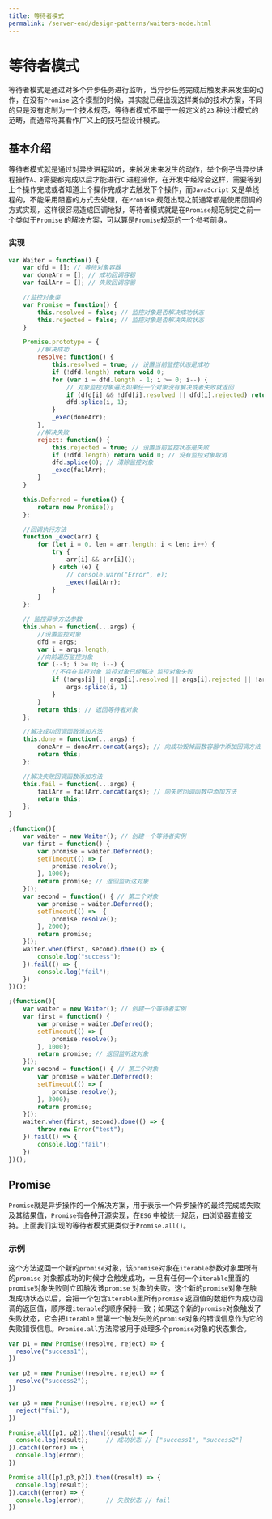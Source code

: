 ```yaml
---
title: 等待者模式
permalink: /server-end/design-patterns/waiters-mode.html
---
```


# 等待者模式

等待者模式是通过对多个异步任务进行监听，当异步任务完成后触发未来发生的动作，在没有`Promise`
这个模型的时候，其实就已经出现这样类似的技术方案，不同的只是没有定制为一个技术规范，等待者模式不属于一般定义的`23`
种设计模式的范畴，而通常将其看作广义上的技巧型设计模式。

## 基本介绍

等待者模式就是通过对异步进程监听，来触发未来发生的动作，举个例子当异步进程操作`A、B`需要都完成以后才能进行`C`
进程操作，在开发中经常会这样，需要等到上个操作完成或者知道上个操作完成才去触发下个操作，而`JavaScript`
又是单线程的，不能采用阻塞的方式去处理，在`Promise`
规范出现之前通常都是使用回调的方式实现，这样很容易造成回调地狱，等待者模式就是在`Promise`规范制定之前一个类似于`Promise`
的解决方案，可以算是`Promise`规范的一个参考前身。

### 实现

```javascript
var Waiter = function() {
    var dfd = []; // 等待对象容器
    var doneArr = []; // 成功回调容器
    var failArr = []; // 失败回调容器

    //监控对象类
    var Promise = function() {
        this.resolved = false; // 监控对象是否解决成功状态
        this.rejected = false; // 监控对象是否解决失败状态
    }

    Promise.prototype = {
        //解决成功
        resolve: function() {
            this.resolved = true; // 设置当前监控状态是成功
            if (!dfd.length) return void 0;
            for (var i = dfd.length - 1; i >= 0; i--) {
                // 对象监控对象遍历如果任一个对象没有解决或者失败就返回
                if (dfd[i] && !dfd[i].resolved || dfd[i].rejected) return void 0;
                dfd.splice(i, 1);
            }
            _exec(doneArr);
        },
        //解决失败
        reject: function() {
            this.rejected = true; // 设置当前监控状态是失败
            if (!dfd.length) return void 0; // 没有监控对象取消
            dfd.splice(0); // 清除监控对象
            _exec(failArr);
        }
    }

    this.Deferred = function() {
        return new Promise();
    };

    //回调执行方法
    function _exec(arr) {
        for (let i = 0, len = arr.length; i < len; i++) {
            try {
                arr[i] && arr[i]();
            } catch (e) {
                // console.warn("Error", e);
                _exec(failArr);
            }
        }
    };

    // 监控异步方法参数
    this.when = function(...args) {
        //设置监控对象
        dfd = args;
        var i = args.length;
        //向前遍历监控对象
        for (--i; i >= 0; i--) {
            //不存在监控对象 监控对象已经解决 监控对象失败
            if (!args[i] || args[i].resolved || args[i].rejected || !args[i] instanceof Promise) {
                args.splice(i, 1)
            }
        }
        return this; // 返回等待者对象
    };

    //解决成功回调函数添加方法
    this.done = function(...args) {
        doneArr = doneArr.concat(args); // 向成功毁掉函数容器中添加回调方法
        return this;
    };

    //解决失败回调函数添加方法
    this.fail = function(...args) {
        failArr = failArr.concat(args); // 向失败回调函数中添加方法
        return this;
    };
}

;(function(){
    var waiter = new Waiter(); // 创建一个等待者实例
    var first = function() {
        var promise = waiter.Deferred();
        setTimeout(() => {
            promise.resolve();
        }, 1000);
        return promise; // 返回监听这对象
    }();
    var second = function() { // 第二个对象
        var promise = waiter.Deferred();
        setTimeout(() =>  {
            promise.resolve();
        }, 2000);
        return promise;
    }();
    waiter.when(first, second).done(() => {
        console.log("success");
    }).fail(() => {
        console.log("fail");
    })
})();

;(function(){
    var waiter = new Waiter(); // 创建一个等待者实例
    var first = function() {
        var promise = waiter.Deferred();
        setTimeout(() => {
            promise.resolve();
        }, 1000);
        return promise; // 返回监听这对象
    }();
    var second = function() { // 第二个对象
        var promise = waiter.Deferred();
        setTimeout(() => {
            promise.resolve();
        }, 3000);
        return promise;
    }();
    waiter.when(first, second).done(() => {
        throw new Error("test");
    }).fail(() => {
        console.log("fail");
    })
})();
```

## Promise

`Promise`就是异步操作的一个解决方案，用于表示一个异步操作的最终完成或失败及其结果值，`Promise`有各种开源实现，在`ES6`
中被统一规范，由浏览器直接支持。上面我们实现的等待者模式更类似于`Promise.all()`。

### 示例

这个方法返回一个新的`promise`对象，该`promise`对象在`iterable`参数对象里所有的`promise`
对象都成功的时候才会触发成功，一旦有任何一个`iterable`里面的`promise`对象失败则立即触发该`promise`
对象的失败。这个新的`promise`对象在触发成功状态以后，会把一个包含`iterable`里所有`promise`
返回值的数组作为成功回调的返回值，顺序跟`iterable`的顺序保持一致；如果这个新的`promise`对象触发了失败状态，它会把`iterable`
里第一个触发失败的`promise`对象的错误信息作为它的失败错误信息。`Promise.all`方法常被用于处理多个`promise`对象的状态集合。

```javascript
var p1 = new Promise((resolve, reject) => {
  resolve("success1");
})

var p2 = new Promise((resolve, reject) => {
  resolve("success2");
})

var p3 = new Promise((resolve, reject) => {
  reject("fail");
})

Promise.all([p1, p2]).then((result) => {
  console.log(result);     // 成功状态 // ["success1", "success2"]
}).catch((error) => {
  console.log(error);
})

Promise.all([p1,p3,p2]).then((result) => {
  console.log(result);
}).catch((error) => {
  console.log(error);      // 失败状态 // fail
})
```
